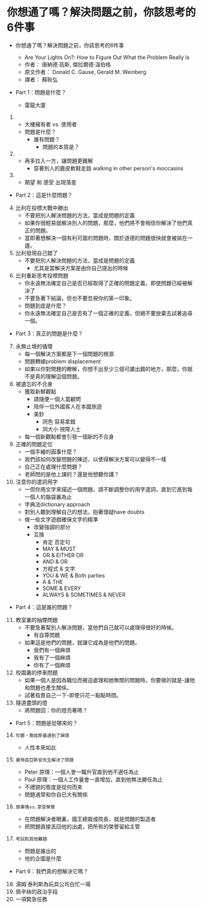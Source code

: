 # 你想通了嗎？解決問題之前，你該思考的6件事
- 你想通了嗎？解決問題之前，你該思考的6件事
    - Are Your Lights On?: How to Figure Out What the Problem Really Is
    - 作者： 唐納德‧高斯, 傑拉爾德‧溫伯格  
    - 原文作者： Donald C. Gause, Gerald M. Weinberg
    - 譯者： 蘇耿弘

- Part 1：問題是什麼？
    - 雷龍大廈
1. 
    - 大樓擁有者 vs. 使用者
    - 問題是什麼？
        - 誰有問題？
            - 問題的本質是？
2. 
    - 再多拉入一方，讓問題更難解
        - 穿著別人的鹿皮軟鞋走路 walking in other person's moccasins
3. 
    - 期望 和 感受 出現落差
- Part 2：這是什麼問題？
4. 比利在投標大戰中勝出
    - 不要把別人解決問題的方法，當成是問題的定義
    - 如果你很輕易就解決別人的問題，那麼，他們將不會相信你解決了他們真正的問題。
    - 當即著想解決一個有利可圖的問題時，關於道德的問題很快就會被拋在一邊。
5. 比利發現自己錯了
    - 不要把別人解決問題的方法，當成是問題的定義
        - 尤其是當解決方案是由你自己提出的時候
6. 比利重新思考投標問題
    - 你永遠無法確定自己是否已經取得了正確的問題定義，即使問題已經被解決了
    - 不要急著下結論，但也不要忽視你的第一印象。
    - 問題到底是什麼？
    - 你永遠無法確定自己是否有了一個正確的定義，但絕不要放棄去試著追尋一個。

- Part 3：真正的問題是什麼？
7. 永無止境的循環
    - 每一個解決方案都是下一個問題的根源
    - 問題轉嫁problem displacement
    - 如果以你對問題的瞭解，你想不出至少三個可譨出錯的地方，那麼，你就不是真的理解這個問題。
8. 被遺忘的不合身
    - 獲取新鮮觀點
        - 請隨便一個人當顧問
        - 陪伴一位外國客人在本國旅遊
        - 美鈔
            - 同色 容易拿錯
            - 同大小 視障人士
    - 每一個新觀點都會引發一個新的不合身
9. 正確的問題定位
    - 一個手繪的圓事什麼？
    - 我們該如何改變問題的陳述，以使得解決方案可以變得不一樣
    - 自己正在處理什麼問題？
    - 老師問的是他上課的？還是他想聽你講？
10. 注意你的遣詞用字
    - 一但你用文字來描述一個問題，請不斷調整你的用字遣詞，直到它進到每一個人的腦袋裏為止
    - 字典法dictionary approach
    - 對別人聽到理解自己的想法，抱著懷疑have doubts
    - 做一些文字遊戲確保文字的精準
        - 改變強調的部分
        - 互換
            - 肯定 否定句
            - MAY & MUST
            - OR & EITHER OR
            - AND & OR
            - 方程式 & 文字
            - YOU & WE & Both parties
            - A & THE 
            - SOME & EVERY
            - ALWAYS & SOMETIMES & NEVER
            
- Part 4：這是誰的問題？
11. 教室裏的抽煙問題
    - 不要急著幫別人解決問題，當他們自己就可以處理得很好的時候。
        - 有自尊問題
    - 如果這是他們的問題，就讓它成為是他們的問題。
        - 我們有一個麻煩
        - 我有了一個麻煩
        - 你有了一個麻煩
12. 校園裏的停車問題
    - 如果一個人是因為職位而被迫處理和她無關的問題時，你要做的就是-讓他和問題也產生關係。
    - 試著指責自己一下-即使只花一點點時間。
13. 隧道盡頭的燈
    - 將問題回：你的燈亮著嗎？

- Part 5：問題是從哪來的？
14.     珍娜‧喬娃斯基遇到了麻煩
    - 人性本來如此
15.     曼特茲亞斯安先生解決了問題
    - Peter 原理：一個人會一職升官直到他不適任為止
    - Paul 原理：一個人工作量會一直增加，直到他無法勝任為止
    - 不禮貌的態度是從何而來
    - 問題通常和你自已大有關係
16.     做事情vs.享受榮譽
    - 在問題解決者眼裏，國王總裁或院長，就是問題的製造者
    - 把問題直接丟回他的出處，把所有的榮譽留給主管
17.     考試和其他難題
    - 問題是誰出的
    - 他的企圖是什麼

- Part 6：我們真的想解決它嗎？
18. 湯姆˙泰利斯為玩具公司白忙一場
19. 佩辛絲的政治手段
20. 一項緊急任務